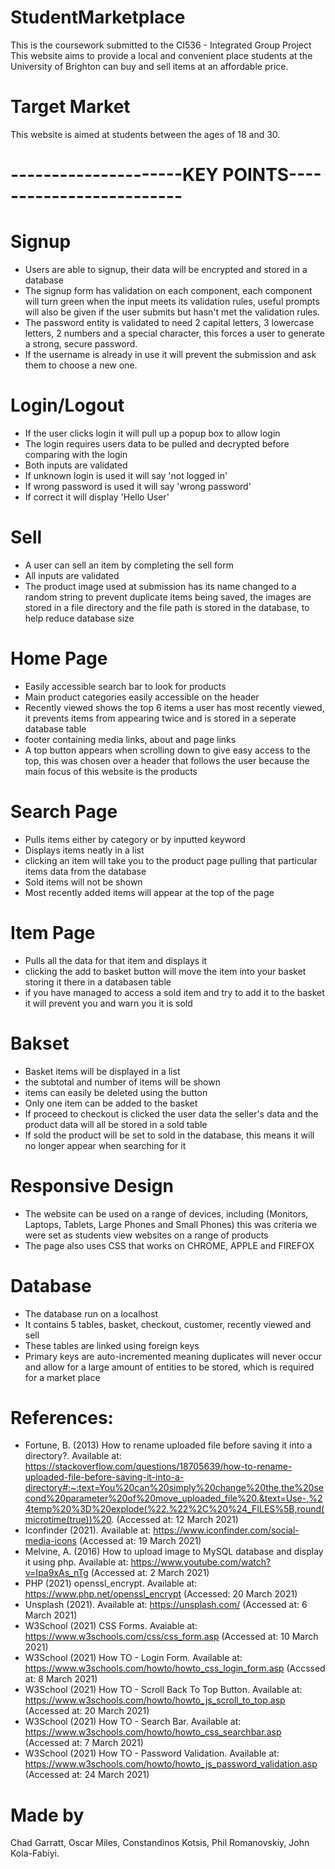 # StudentMarketplace
This is the coursework submitted to the CI536 - Integrated Group Project
This website aims to provide a local and convenient place students 
at the University of Brighton can buy and sell items at an affordable price.

# Target Market
This website is aimed at students between the ages of 18 and 30.

# ---------------------KEY POINTS-------------------------
# Signup
- Users are able to signup, their data will be encrypted and stored in a database
- The signup form has validation on each component, 
each component will turn green when the input meets its validation rules,
useful prompts will also be given if the user submits but hasn't met the validation rules.
- The password entity is validated to need 2 capital letters, 3 lowercase letters, 2 numbers and a special character, 
this forces a user to generate a strong, secure password.
- If the username is already in use it will prevent the submission and ask them to choose a new one.
# Login/Logout
- If the user clicks login it will pull up a popup box to allow login
- The login requires users data to be pulled and decrypted before comparing with the login
- Both inputs are validated
- If unknown login is used it will say 'not logged in'
- If wrong password is used it will say 'wrong password'
- If correct it will display 'Hello User'
# Sell
- A user can sell an item by completing the sell form
- All inputs are validated
- The product image used at submission has its name changed to a random string to prevent duplicate 
items being saved, the images are stored in a file directory and the file path is 
stored in the database, to help reduce database size
# Home Page
- Easily accessible search bar to look for products
- Main product categories easily accessible on the header
- Recently viewed shows the top 6 items a user has most recently viewed, 
it prevents items from appearing twice and is stored in a seperate database table
- footer containing media links, about and page links
- A top button appears when scrolling down to give easy access to the top, this was chosen over 
a header that follows the user because the main focus of this website is the products
# Search Page
- Pulls items either by category or by inputted keyword
- Displays items neatly in a list
- clicking an item will take you to the product page pulling that particular items data from the database
- Sold items will not be shown
- Most recently added items will appear at the top of the page
# Item Page
- Pulls all the data for that item and displays it
- clicking the add to basket button will move the item into your basket storing it there in a databasen table
- if you have managed to access a sold item and try to add it to the basket it will prevent you and 
warn you it is sold
# Bakset
- Basket items will be displayed in a list
- the subtotal and number of items will be shown
- items can easily be deleted using the button
- Only one item can be added to the basket
- If proceed to checkout is clicked the user data the seller's data and the product data will all 
be stored in a sold table
- If sold the product will be set to sold in the database, this means it will no longer appear when searching 
for it
# Responsive Design
- The website can be used on a range of devices, including (Monitors, Laptops, Tablets, Large Phones and Small Phones) 
this was criteria we were set as students view websites on a range of products
- The page also uses CSS that works on CHROME, APPLE and FIREFOX
# Database
- The database run on a localhost
- It contains 5 tables, basket, checkout, customer, recently viewed and sell
- These tables are linked using foreign keys
- Primary keys are auto-incremented meaning duplicates will never occur and allow for a large amount of entities to be stored, 
which is required for a market place

# References:
- Fortune, B. (2013) How to rename uploaded file before saving it into a directory?. Available at:
https://stackoverflow.com/questions/18705639/how-to-rename-uploaded-file-before-saving-it-into-a-directory#:~:text=You%20can%20simply%20change%20the,the%20second%20parameter%20of%20move_uploaded_file%20.&text=Use-,%24temp%20%3D%20explode(%22.%22%2C%20%24_FILES%5B,round(microtime(true))%20.
(Accessed at: 12 March 2021)
- Iconfinder (2021). Available at: https://www.iconfinder.com/social-media-icons (Accessed at: 19 March 2021)
- Melvine, A. (2016) How to upload image to MySQL database and display it using php. Available at: https://www.youtube.com/watch?v=Ipa9xAs_nTg
(Accessed at: 2 March 2021)
- PHP (2021) openssl_encrypt. Available at: https://www.php.net/openssl_encrypt (Accessed: 20 March 2021)
- Unsplash (2021). Available at: https://unsplash.com/ (Accessed at: 6 March 2021)
- W3School (2021) CSS Forms. Avaiable at: https://www.w3schools.com/css/css_form.asp (Accessed at: 10 March 2021)
- W3School (2021) How TO - Login Form. Available at: https://www.w3schools.com/howto/howto_css_login_form.asp (Accssed at: 8 March 2021)
- W3School (2021) How TO - Scroll Back To Top Button. Available at: https://www.w3schools.com/howto/howto_js_scroll_to_top.asp (Accessed at: 20 March 2021)
- W3School (2021) How TO - Search Bar. Available at: https://www.w3schools.com/howto/howto_css_searchbar.asp (Accessed at: 7 March 2021)
- W3School (2021) How TO - Password Validation. Available at: https://www.w3schools.com/howto/howto_js_password_validation.asp (Accessed at: 24 March 2021)

# Made by 
Chad Garratt, Oscar Miles, Constandinos Kotsis, Phil Romanovskiy, John Kola-Fabiyi.
